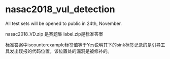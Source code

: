 # nasac2018_vul_detection

All test sets will be opened to public in 24th, November. 

nasac2018_VD.zip 是赛题集
label.zip是标准答案

标准答案中iscounterexample标签值等于Yes说明其下的sink标签记录的是引导工具发出误报的代码位置，该位置处的漏洞是被修补的。
